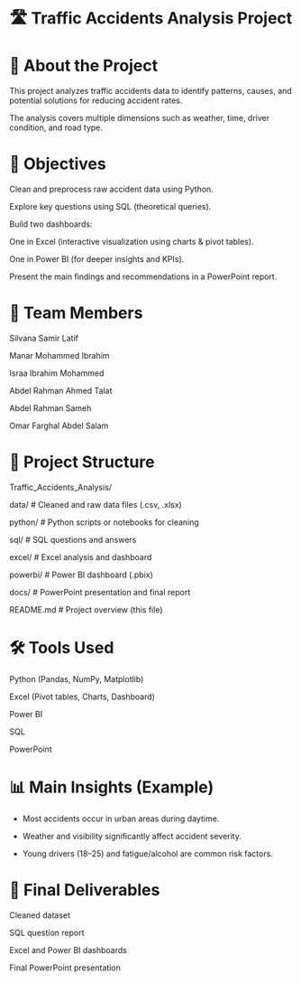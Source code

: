 # 🛣 Traffic Accidents Analysis Project



# 📘 About the Project

This project analyzes traffic accidents data to identify patterns, causes, and potential solutions for reducing accident rates.

The analysis covers multiple dimensions such as weather, time, driver condition, and road type.



# 🎯 Objectives

Clean and preprocess raw accident data using Python.

Explore key questions using SQL (theoretical queries).

Build two dashboards:

One in Excel (interactive visualization using charts & pivot tables).

One in Power BI (for deeper insights and KPIs).

Present the main findings and recommendations in a PowerPoint report.



# 🧩 Team Members

 Silvana Samir Latif

 Manar Mohammed Ibrahim

 Israa Ibrahim Mohammed

 Abdel Rahman Ahmed Talat

 Abdel Rahman Sameh

 Omar Farghal Abdel Salam



# 📂 Project Structure

Traffic_Accidents_Analysis/

data/       # Cleaned and raw data files (.csv, .xlsx)

python/     # Python scripts or notebooks for cleaning

sql/        # SQL questions and answers

excel/      # Excel analysis and dashboard

powerbi/    # Power BI dashboard (.pbix)

docs/       # PowerPoint presentation and final report

README.md   # Project overview (this file)



# 🛠 Tools Used

Python (Pandas, NumPy, Matplotlib)

Excel (Pivot tables, Charts, Dashboard)

Power BI

SQL

PowerPoint



# 📊 Main Insights (Example)

- Most accidents occur in urban areas during daytime.

- Weather and visibility significantly affect accident severity.

- Young drivers (18–25) and fatigue/alcohol are common risk factors.

# 📢 Final Deliverables

Cleaned dataset

SQL question report

Excel and Power BI dashboards

Final PowerPoint presentation
